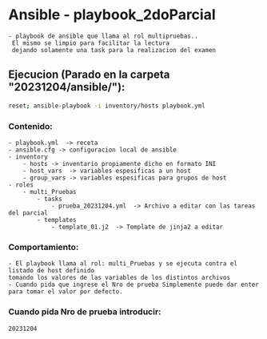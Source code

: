 # Ansible - playbook_2doParcial

	- playbook de ansible que llama al rol multipruebas..
     El mismo se limpio para facilitar la lectura
     dejando solamente una task para la realizacion del examen


## Ejecucion (Parado en la carpeta "20231204/ansible/"):
```sh
reset; ansible-playbook -i inventory/hosts playbook.yml
```
### Contenido:
	- playbook.yml  -> receta 
	- ansible.cfg -> configuracion local de ansible
	- inventory
		- hosts -> inventario propiamente dicho en formato INI
		- host_vars  -> variables espesificas a un host
		- group_vars -> variables espesificas para grupos de host
	- roles
		- multi_Pruebas
			- tasks
				- prueba_20231204.yml  -> Archivo a editar con las tareas del parcial
			- templates
				- template_01.j2  -> Template de jinja2 a editar
	

### Comportamiento:
	- El playbook llama al rol: multi_Pruebas y se ejecuta contra el listado de host definido
	tomando los valores de las variables de los distintos archivos 
    - Cuando pida que ingrese el Nro de prueba Simplemente puede dar enter para tomar el valor por defecto.
 
	


### Cuando pida Nro de prueba introducir:
```sh
20231204
```
